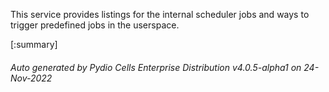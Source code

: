 






This service provides listings for the internal scheduler jobs and ways to trigger predefined jobs in the userspace.

[:summary]

###### Auto generated by Pydio Cells Enterprise Distribution v4.0.5-alpha1 on 24-Nov-2022
